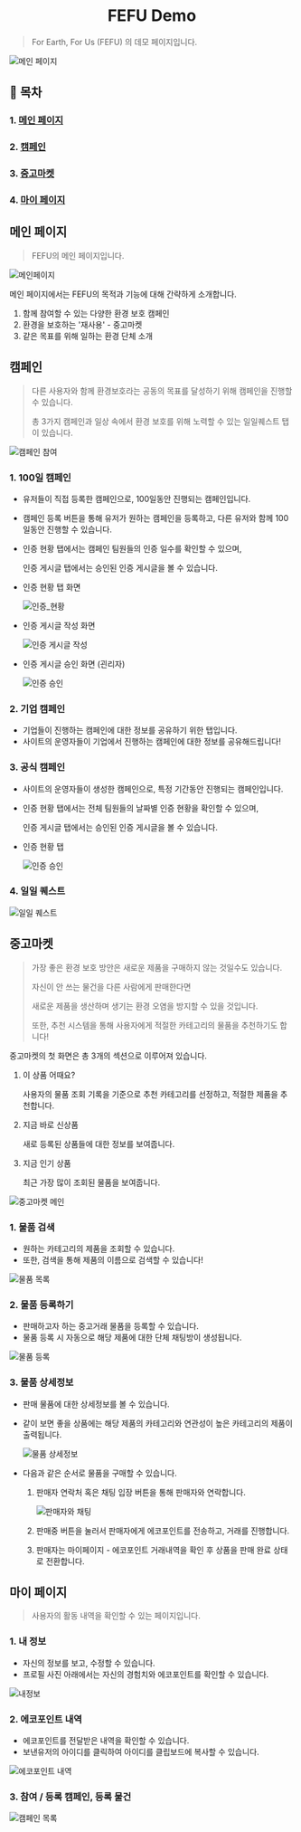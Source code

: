 <h1 align=center>FEFU Demo</h1>

> For Earth, For Us (FEFU) 의 데모 페이지입니다.

![메인 페이지](demo_images/main_page.JPG)



## :book: 목차

### 1. [메인 페이지](#메인-페이지)

### 2. [캠페인](#캠페인)

### 3. [중고마켓](#중고마켓)

### 4. [마이 페이지](#마이-페이지)




## 메인 페이지

> FEFU의 메인 페이지입니다.

![메인페이지](demo_images/1main.gif)

메인 페이지에서는 FEFU의 목적과 기능에 대해 간략하게 소개합니다.

1. 함께 참여할 수 있는 다양한 환경 보호 캠페인
2. 환경을 보호하는 '재사용' - 중고마켓
3. 같은 목표를 위해 일하는 환경 단체 소개




## 캠페인

> 다른 사용자와 함께 환경보호라는 공동의 목표를 달성하기 위해 캠페인을 진행할 수 있습니다.
>
> 총 3가지 캠페인과 일상 속에서 환경 보호를 위해 노력할 수 있는 일일퀘스트 탭이 있습니다.

![캠페인 참여](demo_images/3campaign.gif)

### 1. 100일 캠페인

* 유저들이 직접 등록한 캠페인으로, 100일동안 진행되는 캠페인입니다.

* 캠페인 등록 버튼을 통해 유저가 원하는 캠페인을 등록하고, 다른 유저와 함께 100일동안 진행할 수 있습니다.

* 인증 현황 탭에서는 캠페인 팀원들의 인증 일수를 확인할 수 있으며,

    인증 게시글 탭에서는 승인된 인증 게시글을 볼 수 있습니다.

* 인증 현황 탭 화면

    ![인증_현황](demo_images/proof_count.JPG)

* 인증 게시글 작성 화면

    ![인증 게시글 작성](demo_images/proof_make.JPG)

* 인증 게시글 승인 화면 (괸리자)

    ![인증 승인](demo_images/proof_admin.JPG)



### 2. 기업 캠페인

* 기업들이 진행하는 캠페인에 대한 정보를 공유하기 위한 탭입니다.
* 사이트의 운영자들이 기업에서 진행하는 캠페인에 대한 정보를 공유해드립니다!



### 3. 공식 캠페인

* 사이트의 운영자들이 생성한 캠페인으로, 특정 기간동안 진행되는 캠페인입니다.

* 인증 현황 탭에서는 전체 팀원들의 날짜별 인증 현황을 확인할 수 있으며,

    인증 게시글 탭에서는 승인된 인증 게시글을 볼 수 있습니다.

* 인증 현황 탭

    ![인증 승인](demo_images/official_count.JPG)



### 4. 일일 퀘스트

![일일 퀘스트](demo_images/2daily.gif)




## 중고마켓

> 가장 좋은 환경 보호 방안은 새로운 제품을 구매하지 않는 것일수도 있습니다.
>
> 자신이 안 쓰는 물건을 다른 사람에게 판매한다면
>
> 새로운 제품을 생산하며 생기는 환경 오염을 방지할 수 있을 것입니다.
>
> 또한, 추천 시스템을 통해 사용자에게 적절한 카테고리의 물품을 추천하기도 합니다!

중고마켓의 첫 화면은 총 3개의 섹션으로 이루어져 있습니다.

1. 이 상품 어때요?

    사용자의 물품 조회 기록을 기준으로 추천 카테고리를 선정하고, 적절한 제품을 추천합니다.

2. 지금 바로 신상품

    새로 등록된 상품들에 대한 정보를 보여줍니다.

3. 지금 인기 상품

    최근 가장 많이 조회된 물품을 보여줍니다.

![중고마켓 메인](demo_images/market_main.JPG)



### 1. 물품 검색

* 원하는 카테고리의 제품을 조회할 수 있습니다.
* 또한, 검색을 통해 제품의 이름으로 검색할 수 있습니다!

![물품 목록](demo_images/market_list.JPG)



### 2. 물품 등록하기

* 판매하고자 하는 중고거래 물품을 등록할 수 있습니다.
* 물품 등록 시 자동으로 해당 제품에 대한 단체 채팅방이 생성됩니다.

![물품 등록](demo_images/market_make.JPG)



### 3. 물품 상세정보

* 판매 물품에 대한 상세정보를 볼 수 있습니다.

* 같이 보면 좋을 상품에는 해당 제품의 카테고리와 연관성이 높은 카테고리의 제품이 출력됩니다.

    ![물품 상세정보](demo_images/market_detail.JPG)

* 다음과 같은 순서로 물품을 구매할 수 있습니다.

    1. 판매자 연락처 혹은 채팅 입장 버튼을 통해 판매자와 연락합니다.

        ![판매자와 채팅](demo_images/4chat.gif)

    2. 판매중 버튼을 눌러서 판매자에게 에코포인트를 전송하고, 거래를 진행합니다.

    3. 판매자는 마이페이지 - 에코포인트 거래내역을 확인 후 상품을 판매 완료 상태로 전환합니다.



## 마이 페이지

> 사용자의 활동 내역을 확인할 수 있는 페이지입니다.
>

### 1. 내 정보

* 자신의 정보를 보고, 수정할 수 있습니다.
* 프로필 사진 아래에서는 자신의 경험치와 에코포인트를 확인할 수 있습니다.

![내정보](demo_images/mypage_main.JPG)



### 2. 에코포인트 내역

* 에코포인트를 전달받은 내역을 확인할 수 있습니다.
* 보낸유저의 아이디를 클릭하여 아이디를 클립보드에 복사할 수 있습니다. 

![에코포인트 내역](demo_images/eco_list.JPG)



### 3. 참여 / 등록 캠페인, 등록 물건

![캠페인 목록](demo_images/mypage_campaign.JPG)


